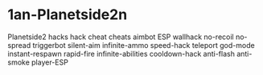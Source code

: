 # 1an-Planetside2n
Planetside2 hacks hack cheat cheats aimbot ESP wallhack no-recoil no-spread triggerbot silent-aim infinite-ammo speed-hack teleport god-mode instant-respawn rapid-fire infinite-abilities cooldown-hack anti-flash anti-smoke player-ESP
